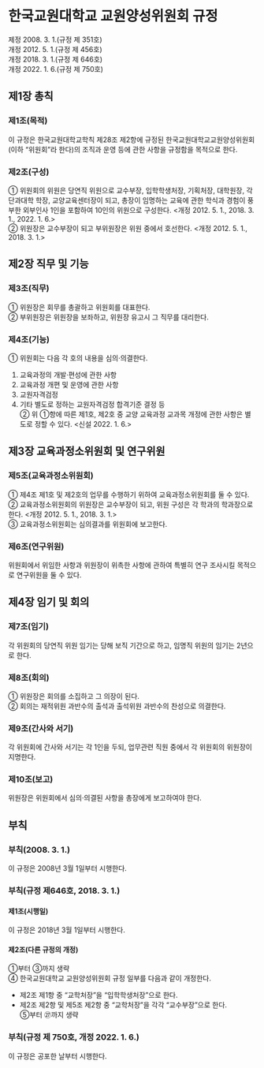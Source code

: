 # 한국교원대학교 교원양성위원회 규정

제정 2008. 3. 1.(규정 제 351호)  
개정 2012. 5. 1.(규정 제 456호)  
개정 2018. 3. 1.(규정 제 646호)  
개정 2022. 1. 6.(규정 제 750호)

## 제1장 총칙

### 제1조(목적)

이 규정은 한국교원대학교학칙 제28조 제2항에 규정된 한국교원대학교교원양성위원회(이하 “위원회”라 한다)의 조직과 운영 등에 관한 사항을 규정함을 목적으로 한다.

### 제2조(구성)

① 위원회의 위원은 당연직 위원으로 교수부장, 입학학생처장, 기획처장, 대학원장, 각 단과대학 학장, 교양교육센터장이 되고, 총장이 임명하는 교육에 관한 학식과 경험이 풍부한 외부인사 1인을 포함하여 10인의 위원으로 구성한다. <개정 2012. 5. 1., 2018. 3. 1., 2022. 1. 6.>  
② 위원장은 교수부장이 되고 부위원장은 위원 중에서 호선한다. <개정 2012. 5. 1., 2018. 3. 1.>

## 제2장 직무 및 기능

### 제3조(직무)

① 위원장은 회무를 총괄하고 위원회를 대표한다.  
② 부위원장은 위원장을 보좌하고, 위원장 유고시 그 직무를 대리한다.

### 제4조(기능)

① 위원회는 다음 각 호의 내용을 심의·의결한다.

1. 교육과정의 개발·편성에 관한 사항
2. 교육과정 개편 및 운영에 관한 사항
3. 교원자격검정
4. 기타 별도로 정하는 교원자격검정 합격기준 결정 등  
   ② 위 ①항에 따른 제1호, 제2호 중 교양 교육과정 교과목 개정에 관한 사항은 별도로 정할 수 있다. <신설 2022. 1. 6.>

## 제3장 교육과정소위원회 및 연구위원

### 제5조(교육과정소위원회)

① 제4조 제1호 및 제2호의 업무를 수행하기 위하여 교육과정소위원회를 둘 수 있다.  
② 교육과정소위원회의 위원장은 교수부장이 되고, 위원 구성은 각 학과의 학과장으로 한다. <개정 2012. 5. 1., 2018. 3. 1.>  
③ 교육과정소위원회는 심의결과를 위원회에 보고한다.

### 제6조(연구위원)

위원회에서 위임한 사항과 위원장이 위촉한 사항에 관하여 특별히 연구 조사시킬 목적으로 연구위원을 둘 수 있다.

## 제4장 임기 및 회의

### 제7조(임기)

각 위원회의 당연직 위원 임기는 당해 보직 기간으로 하고, 임명직 위원의 임기는 2년으로 한다.

### 제8조(회의)

① 위원장은 회의를 소집하고 그 의장이 된다.  
② 회의는 재적위원 과반수의 출석과 출석위원 과반수의 찬성으로 의결한다.

### 제9조(간사와 서기)

각 위원회에 간사와 서기는 각 1인을 두되, 업무관련 직원 중에서 각 위원회의 위원장이 지명한다.

### 제10조(보고)

위원장은 위원회에서 심의·의결된 사항을 총장에게 보고하여야 한다.

## 부칙

### 부칙(2008. 3. 1.)

이 규정은 2008년 3월 1일부터 시행한다.

### 부칙(규정 제646호, 2018. 3. 1.)

#### 제1조(시행일)

이 규정은 2018년 3월 1일부터 시행한다.

#### 제2조(다른 규정의 개정)

①부터 ③까지 생략  
④ 한국교원대학교 교원양성위원회 규정 일부를 다음과 같이 개정한다.

- 제2조 제1항 중 “교학처장”을 “입학학생처장”으로 한다.
- 제2조 제2항 및 제5조 제2항 중 “교학처장”을 각각 “교수부장”으로 한다.  
  ⑤부터 ㉗까지 생략

### 부칙(규정 제 750호, 개정 2022. 1. 6.)

이 규정은 공포한 날부터 시행한다.

